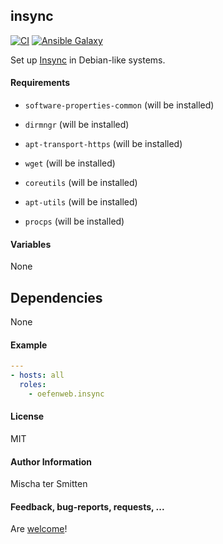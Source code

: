 ## insync

[![CI](https://github.com/Oefenweb/ansible-insync/workflows/CI/badge.svg)](https://github.com/Oefenweb/ansible-insync/actions?query=workflow%3ACI)
[![Ansible Galaxy](http://img.shields.io/badge/ansible--galaxy-insync-blue.svg)](https://galaxy.ansible.com/Oefenweb/insync/)

Set up [Insync](https://www.insynchq.com) in Debian-like systems.

#### Requirements

* `software-properties-common` (will be installed)
* `dirmngr` (will be installed)
* `apt-transport-https` (will be installed)
* `wget` (will be installed)
* `coreutils` (will be installed)

* `apt-utils` (will be installed)
* `procps` (will be installed)

#### Variables

None

## Dependencies

None

#### Example

```yaml
---
- hosts: all
  roles:
    - oefenweb.insync
```

#### License

MIT

#### Author Information

Mischa ter Smitten

#### Feedback, bug-reports, requests, ...

Are [welcome](https://github.com/Oefenweb/ansible-insync/issues)!
